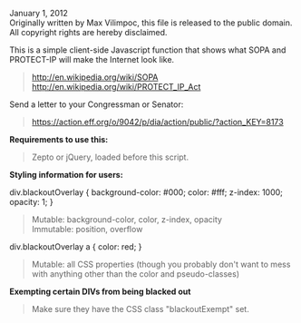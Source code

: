 January 1, 2012  
Originally written by Max Vilimpoc, this file is released to the public domain.  
All copyright rights are hereby disclaimed.  

This is a simple client-side Javascript function that shows what SOPA and PROTECT-IP will make the Internet look like.

> http://en.wikipedia.org/wiki/SOPA  
> http://en.wikipedia.org/wiki/PROTECT_IP_Act  

Send a letter to your Congressman or Senator:  
> https://action.eff.org/o/9042/p/dia/action/public/?action_KEY=8173

**Requirements to use this:**

> Zepto or jQuery, loaded before this script.

**Styling information for users:**

div.blackoutOverlay { background-color: #000; color: #fff; z-index: 1000; opacity: 1; }

>  Mutable: background-color, color, z-index, opacity  
>Immutable: position, overflow

div.blackoutOverlay a { color: red; }

>  Mutable: all CSS properties (though you probably don't want to mess 
>           with anything other than the color and pseudo-classes)

**Exempting certain DIVs from being blacked out**

> Make sure they have the CSS class "blackoutExempt" set.